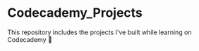 # Codecademy_Projects
This repository includes the projects I've built while learning on Codecademy 🤖
